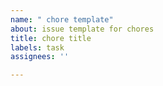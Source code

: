 ```yaml
---
name: " chore template"
about: issue template for chores
title: chore title
labels: task
assignees: ''

---
```



